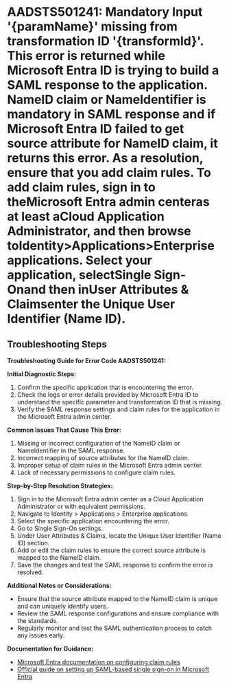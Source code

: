 
# AADSTS501241: Mandatory Input '{paramName}' missing from transformation ID '{transformId}'. This error is returned while Microsoft Entra ID is trying to build a SAML response to the application. NameID claim or NameIdentifier is mandatory in SAML response and if Microsoft Entra ID failed to get source attribute for NameID claim, it returns this error. As a resolution, ensure that you add claim rules. To add claim rules, sign in to theMicrosoft Entra admin centeras at least aCloud Application Administrator, and then browse toIdentity>Applications>Enterprise applications. Select your application, selectSingle Sign-Onand then inUser Attributes & Claimsenter the Unique User Identifier (Name ID).


## Troubleshooting Steps
**Troubleshooting Guide for Error Code AADSTS501241:**

**Initial Diagnostic Steps:**
1. Confirm the specific application that is encountering the error.
2. Check the logs or error details provided by Microsoft Entra ID to understand the specific parameter and transformation ID that is missing.
3. Verify the SAML response settings and claim rules for the application in the Microsoft Entra admin center.

**Common Issues That Cause This Error:**
1. Missing or incorrect configuration of the NameID claim or NameIdentifier in the SAML response.
2. Incorrect mapping of source attributes for the NameID claim.
3. Improper setup of claim rules in the Microsoft Entra admin center.
4. Lack of necessary permissions to configure claim rules.

**Step-by-Step Resolution Strategies:**
1. Sign in to the Microsoft Entra admin center as a Cloud Application Administrator or with equivalent permissions.
2. Navigate to Identity > Applications > Enterprise applications.
3. Select the specific application encountering the error.
4. Go to Single Sign-On settings.
5. Under User Attributes & Claims, locate the Unique User Identifier (Name ID) section.
6. Add or edit the claim rules to ensure the correct source attribute is mapped to the NameID claim.
7. Save the changes and test the SAML response to confirm the error is resolved.

**Additional Notes or Considerations:**
- Ensure that the source attribute mapped to the NameID claim is unique and can uniquely identify users.
- Review the SAML response configurations and ensure compliance with the standards.
- Regularly monitor and test the SAML authentication process to catch any issues early.

**Documentation for Guidance:**
- [Microsoft Entra documentation on configuring claim rules](https://docs.microsoft.com/en-us/azure/active-directory/develop/active-directory-claims-mapping)
- [Official guide on setting up SAML-based single sign-on in Microsoft Entra](https://docs.microsoft.com/en-us/azure/active-directory/saas-apps/tutorial-provide-sso)
